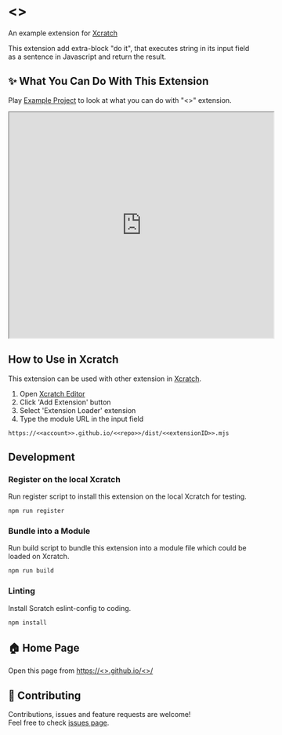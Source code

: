 # <<extensionName>>
An example extension for [Xcratch](https://xcratch.github.io/)

This extension add extra-block "do it", that executes string in its input field as a sentence in Javascript and return the result.


## ✨ What You Can Do With This Extension

Play [Example Project](https://xcratch.github.io/editor/#https://<<account>>.github.io/<<repo>>/projects/example.sb3) to look at what you can do with "<<extensionName>>" extension. 
<iframe src="https://xcratch.github.io/editor/player#https://<<account>>.github.io/<<repo>>/projects/example.sb3" width="540px" height="460px"></iframe>


## How to Use in Xcratch

This extension can be used with other extension in [Xcratch](https://xcratch.github.io/). 
1. Open [Xcratch Editor](https://xcratch.github.io/editor)
2. Click 'Add Extension' button
3. Select 'Extension Loader' extension
4. Type the module URL in the input field 
```
https://<<account>>.github.io/<<repo>>/dist/<<extensionID>>.mjs
```

## Development

### Register on the local Xcratch

Run register script to install this extension on the local Xcratch for testing.

```sh
npm run register
```

### Bundle into a Module

Run build script to bundle this extension into a module file which could be loaded on Xcratch.

```sh
npm run build
```

### Linting

Install Scratch eslint-config to coding.

```sh
npm install
```


## 🏠 Home Page

Open this page from [https://<<account>>.github.io/<<repo>>/](https://<<account>>.github.io/<<repo>>/)


## 🤝 Contributing

Contributions, issues and feature requests are welcome!<br />Feel free to check [issues page](https://github.com/<<account>>/<<repo>>/issues). 
